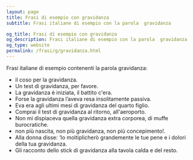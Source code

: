```yaml
---
layout: page
title: Frasi di esempio con gravidanza 
subtitle: Frasi italiane di esempio con la parola  gravidanza

og_title: Frasi di esempio con gravidanza 
og_description: Frasi italiane di esempio con la parola  gravidanza
og_type: website
permalink: /frasi/g/gravidanza.html
---
```


Frasi italiane di esempio contenenti la parola gravidanza:


- il coso per la gravidanza.
- Un test di gravidanza, per favore.
- La gravidanza è iniziata, il battito c'era.
- Forse la gravidanza l’aveva resa insolitamente passiva.
- Eva era agli ultimi mesi di gravidanza del quarto figlio.
- Comprai il test di gravidanza al ritorno, all'aeroporto.
- Non mi dispiaceva quella gravidanza extra corporea, di muffe burocratiche.
- non più nascita, non più gravidanza, non più concepimento!.
- Alla donna disse: ‘Io moltiplicherò grandemente le tue pene e i dolori della tua gravidanza.
- Gli racconto dello stick di gravidanza alla tavola calda e del resto.
